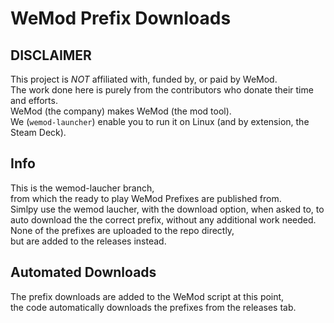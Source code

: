# WeMod Prefix Downloads

## DISCLAIMER
This project is *NOT* affiliated with, funded by, or paid by WeMod.  
The work done here is purely from the contributors who donate their time and efforts.  
WeMod (the company) makes WeMod (the mod tool).  
We (`wemod-launcher`) enable you to run it on Linux (and by extension, the Steam Deck).

## Info
This is the wemod-laucher branch,  
from which the ready to play WeMod Prefixes are published from.  
Simlpy use the wemod laucher, with the download option, when asked to, to auto download the the correct prefix, without any additional work needed. 
None of the prefixes are uploaded to the repo directly,  
but are added to the releases instead.

## Automated Downloads
The prefix downloads are added to the WeMod script at this point,  
the code automatically downloads the prefixes from the releases tab.  
